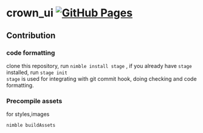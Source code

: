 # crown_ui  [![GitHub Pages](https://github.com/bung87/crown_ui/actions/workflows/pages.yml/badge.svg?branch=devel)](https://github.com/bung87/crown_ui/actions/workflows/pages.yml)

## Contribution  

### code formatting  
clone this repository, run `nimble install stage` , if you already have `stage` installed, run `stage init`  
`stage` is used for integrating with git commit hook, doing checking and code formatting.  

### Precompile assets  
for styles,images  

`nimble buildAssets`